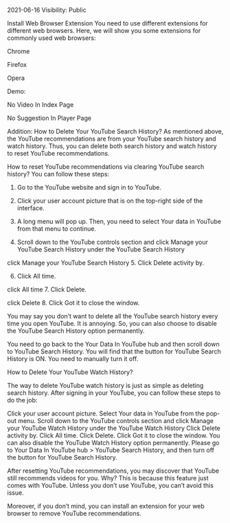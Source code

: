 2021-06-16
Visibility: Public

Install Web Browser Extension
You need to use different extensions for different web browsers. Here, we will show you some extensions for commonly used web browsers:

Chrome

Firefox

Opera



Demo:


No Video In Index Page


No Suggestion In Player Page



Addition:
How to Delete Your YouTube Search History?
As mentioned above, the YouTube recommendations are from your YouTube search history and watch history. Thus, you can delete both search history and watch history to reset YouTube recommendations.

How to reset YouTube recommendations via clearing YouTube search history? You can follow these steps:

1. Go to the YouTube website and sign in to YouTube.

2. Click your user account picture that is on the top-right side of the interface.

3. A long menu will pop up. Then, you need to select Your data in YouTube from that menu to continue.

4. Scroll down to the YouTube controls section and click Manage your YouTube Search History under the YouTube Search History

click Manage your YouTube Search History
5. Click Delete activity by.

6. Click All time.

click All time
7. Click Delete.

click Delete
8. Click Got it to close the window.

You may say you don’t want to delete all the YouTube search history every time you open YouTube. It is annoying. So, you can also choose to disable the YouTube Search History option permanently.

You need to go back to the Your Data In YouTube hub and then scroll down to YouTube Search History. You will find that the button for YouTube Search History is ON. You need to manually turn it off.

How to Delete Your YouTube Watch History?

The way to delete YouTube watch history is just as simple as deleting search history. After signing in your YouTube, you can follow these steps to do the job:

Click your user account picture.
Select Your data in YouTube from the pop-out menu.
Scroll down to the YouTube controls section and click Manage your YouTube Watch History under the YouTube Watch History
Click Delete activity by.
Click All time.
Click Delete.
Click Got it to close the window.
You can also disable the YouTube Watch History option permanently. Please go to Your Data In YouTube hub > YouTube Search History, and then turn off the button for YouTube Search History.

After resetting YouTube recommendations, you may discover that YouTube still recommends videos for you. Why? This is because this feature just comes with YouTube. Unless you don’t use YouTube, you can’t avoid this issue.

Moreover, if you don’t mind, you can install an extension for your web browser to remove YouTube recommendations.

